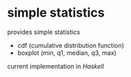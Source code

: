 # simple statistics

provides simple statistics

* cdf (cumulative distribution function)
* boxplot (min, q1, median, q3, max)

current implementation in _Haskell_

